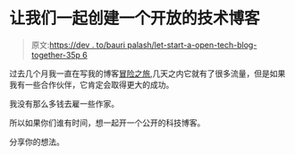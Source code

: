 # 让我们一起创建一个开放的技术博客

> 原文:[https://dev . to/bauri palash/let-start-a-open-tech-blog-together-35p 6](https://dev.to/bauripalash/lets-start-a-open-tech-blog-together-35p6)

过去几个月我一直在写我的博客[冒险之旅](http://palash.tk),几天之内它就有了很多流量，但是如果我有一些合作伙伴，它肯定会取得更大的成功。

我没有那么多钱去雇一些作家。

所以如果你们谁有时间，想一起开一个公开的科技博客。

分享你的想法。